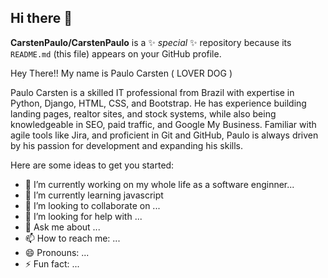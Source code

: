 ## Hi there 👋


**CarstenPaulo/CarstenPaulo** is a ✨ _special_ ✨ repository because its `README.md` (this file) appears on your GitHub profile.

Hey There!!
My name is Paulo Carsten ( LOVER DOG )

Paulo Carsten is a skilled IT professional from Brazil with expertise in Python, Django, HTML, CSS, and Bootstrap. He has experience building landing pages, realtor sites, and stock systems, while also being knowledgeable in SEO, paid traffic, and Google My Business. Familiar with agile tools like Jira, and proficient in Git and GitHub, Paulo is always driven by his passion for development and expanding his skills.





Here are some ideas to get you started:

- 🔭 I’m currently working on my whole life as a software enginner...
- 🌱 I’m currently learning javascript 
- 👯 I’m looking to collaborate on ...
- 🤔 I’m looking for help with ...
- 💬 Ask me about ...
- 📫 How to reach me: ...
- 😄 Pronouns: ...
- ⚡ Fun fact: ...


